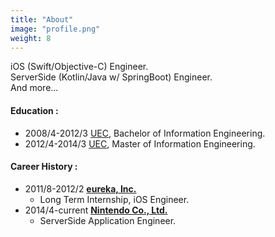 ```yaml
---
title: "About"
image: "profile.png"
weight: 8
---
```


iOS (Swift/Objective-C) Engineer.  
ServerSide (Kotlin/Java w/ SpringBoot) Engineer.  
And more...

#### Education :
* 2008/4-2012/3 [UEC](https://www.uec.ac.jp/), Bachelor of Information Engineering.
* 2012/4-2014/3 [UEC](https://www.uec.ac.jp/), Master of Information Engineering.

#### Career History :

* 2011/8-2012/2 **[eureka, Inc.](https://eure.jp/)** 
  * Long Term Internship, iOS Engineer.
* 2014/4-current **[Nintendo Co., Ltd.](https://www.nintendo.co.jp/)** 
  * ServerSide Application Engineer.
